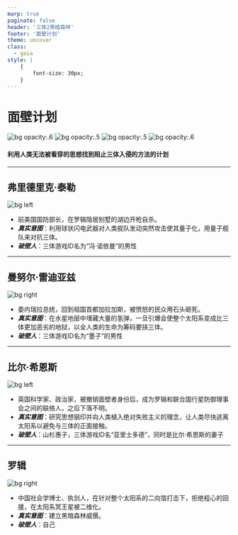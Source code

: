 ```yaml
---
marp: true
paginate: false
header: '三体2黑暗森林'
footer: '面壁计划'
theme: uncover
class:
  - gaia
style: |
    {
        font-size: 30px;
    }
---
```




# 面壁计划

![bg opacity:.6](http://qn.meiflower.top/threebody/02.png)
![bg opacity:.5](http://qn.meiflower.top/threebody/03.png)
![bg opacity:.5](http://qn.meiflower.top/threebody/043.png)
![bg opacity:.6](http://qn.meiflower.top/threebody/05.png)

#### 利用人类无法被看穿的思想找到阻止三体入侵的方法的计划

---

## 弗里德里克·泰勒
<!-- _backgroundColor: black -->
<!-- _color: white -->

![bg left](http://qn.meiflower.top/threebody/02.png)

<!-- _fontSize:10px; --> 

* 前美国国防部长，在罗辑隐居别墅的湖边开枪自杀。
* ***真实意图***：利用球状闪电武器对人类舰队发动突然攻击使其量子化，用量子舰队来对抗三体。
* ***破壁人***：三体游戏ID名为“冯·诺依曼”的男性

---

## 曼努尔·雷迪亚兹
<!-- _backgroundColor: white -->
<!-- _color: black -->

![bg right](http://qn.meiflower.top/threebody/03.png)

* 委内瑞拉总统，回到祖国首都加拉加斯，被愤怒的民众用石头砸死。
* ***真实意图***：在水星地层中埋藏大量的氢弹，一旦引爆会使整个太阳系变成比三体更加恶劣的地狱，以全人类的生命为筹码要挟三体。
* ***破壁人***：三体游戏ID名为“墨子”的男性

---

## 比尔·希恩斯
<!-- _backgroundColor: black -->
<!-- _color: white -->

![bg left](http://qn.meiflower.top/threebody/043.png)

* 英国科学家、政治家，被撤销面壁者身份后，成为罗辑和联合国行星防御理事会之间的联络人，之后下落不明。
* ***真实意图***：研究思想钢印并向人类植入绝对失败主义的理念，让人类尽快逃离太阳系以避免与三体的正面接触。
* ***破壁人***：山杉惠子，三体游戏ID名“亚里士多德”，同时是比尔·希恩斯的妻子

---

## 罗辑
<!-- _backgroundColor: white -->
<!-- _color: black -->

![bg right](http://qn.meiflower.top/threebody/05.png)

* 中国社会学博士、执剑人，在针对整个太阳系的二向箔打击下，拒绝程心的回援，在太阳系冥王星被二维化。
* ***真实意图***：建立黑暗森林威慑。
* ***破壁人***：自己


